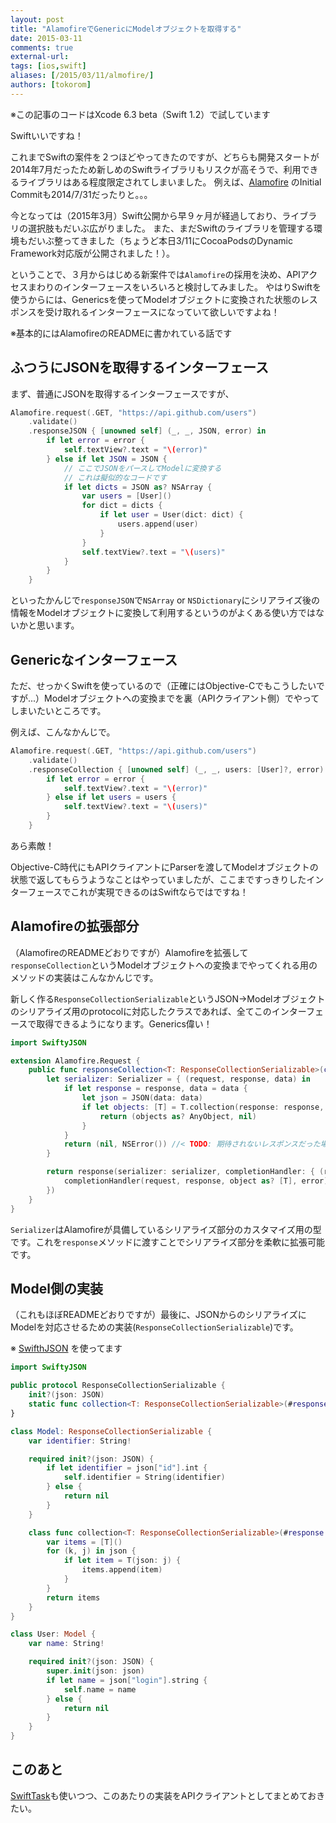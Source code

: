 ```yaml
---
layout: post
title: "AlamofireでGenericにModelオブジェクトを取得する"
date: 2015-03-11
comments: true
external-url: 
tags: [ios,swift]
aliases: [/2015/03/11/almofire/]
authors: [tokorom]
---
```


※この記事のコードはXcode 6.3 beta（Swift 1.2）で試しています

Swiftいいですね！

これまでSwiftの案件を２つほどやってきたのですが、どちらも開発スタートが2014年7月だったため新しめのSwiftライブラリもリスクが高そうで、利用できるライブラリはある程度限定されてしまいました。
例えば、[Alamofire](https://github.com/Alamofire/Alamofire) のInitial Commitも2014/7/31だったりと。。。

今となっては（2015年3月）Swift公開から早９ヶ月が経過しており、ライブラリの選択肢もだいぶ広がりました。
また、まだSwiftのライブラリを管理する環境もだいぶ整ってきました（ちょうど本日3/11にCocoaPodsのDynamic Framework対応版が公開されました！）。

ということで、３月からはじめる新案件では`Alamofire`の採用を決め、APIアクセスまわりのインターフェースをいろいろと検討してみました。
やはりSwiftを使うからには、Genericsを使ってModelオブジェクトに変換された状態のレスポンスを受け取れるインターフェースになっていて欲しいですよね！

※基本的にはAlamofireのREADMEに書かれている話です

<!-- more -->

## ふつうにJSONを取得するインターフェース

まず、普通にJSONを取得するインターフェースですが、

```swift
Alamofire.request(.GET, "https://api.github.com/users")
    .validate()
    .responseJSON { [unowned self] (_, _, JSON, error) in
        if let error = error {
            self.textView?.text = "\(error)"
        } else if let JSON = JSON {
            // ここでJSONをパースしてModelに変換する
            // これは擬似的なコードです
            if let dicts = JSON as? NSArray {
                var users = [User]()
                for dict = dicts {
                    if let user = User(dict: dict) {
                        users.append(user)
                    }
                }
                self.textView?.text = "\(users)"
            }
        }
    }
```

といったかんじで`responseJSON`で`NSArray` or `NSDictionary`にシリアライズ後の情報をModelオブジェクトに変換して利用するというのがよくある使い方ではないかと思います。

## Genericなインターフェース

ただ、せっかくSwiftを使っているので（正確にはObjective-Cでもこうしたいですが...）Modelオブジェクトへの変換までを裏（APIクライアント側）でやってしまいたいところです。

例えば、こんなかんじで。

```swift
Alamofire.request(.GET, "https://api.github.com/users")
    .validate()
    .responseCollection { [unowned self] (_, _, users: [User]?, error) in
        if let error = error {
            self.textView?.text = "\(error)"
        } else if let users = users {
            self.textView?.text = "\(users)"
        }
    }
```

あら素敵！

Objective-C時代にもAPIクライアントにParserを渡してModelオブジェクトの状態で返してもらうようなことはやっていましたが、ここまですっきりしたインターフェースでこれが実現できるのはSwiftならではですね！

## Alamofireの拡張部分

（AlamofireのREADMEどおりですが）Alamofireを拡張して`responseCollection`というModelオブジェクトへの変換までやってくれる用のメソッドの実装はこんなかんじです。

新しく作る`ResponseCollectionSerializable`というJSON->Modelオブジェクトのシリアライズ用のprotocolに対応したクラスであれば、全てこのインターフェースで取得できるようになります。Generics偉い！

```swift
import SwiftyJSON

extension Alamofire.Request {
    public func responseCollection<T: ResponseCollectionSerializable>(completionHandler: (NSURLRequest, NSHTTPURLResponse?, [T]?, NSError?) -> Void) -> Self {
        let serializer: Serializer = { (request, response, data) in
            if let response = response, data = data {
                let json = JSON(data: data)
                if let objects: [T] = T.collection(response: response, json: json) {
                    return (objects as? AnyObject, nil)
                }
            }
            return (nil, NSError()) //< TODO: 期待されないレスポンスだった場合のエラーをここで返す
        }

        return response(serializer: serializer, completionHandler: { (request, response, object, error) in
            completionHandler(request, response, object as? [T], error)
        })
    }
}
```

`Serializer`はAlamofireが具備しているシリアライズ部分のカスタマイズ用の型です。これを`response`メソッドに渡すことでシリアライズ部分を柔軟に拡張可能です。

## Model側の実装

（これもほぼREADMEどおりですが）最後に、JSONからのシリアライズにModelを対応させるための実装(`ResponseCollectionSerializable`)です。

※ [SwifthJSON](https://github.com/SwiftyJSON/SwiftyJSON) を使ってます

```swift
import SwiftyJSON

public protocol ResponseCollectionSerializable {
    init?(json: JSON)
    static func collection<T: ResponseCollectionSerializable>(#response: NSHTTPURLResponse, json: JSON) -> [T]?
}

class Model: ResponseCollectionSerializable {
    var identifier: String!

    required init?(json: JSON) {
        if let identifier = json["id"].int {
            self.identifier = String(identifier)
        } else {
            return nil
        }
    }

    class func collection<T: ResponseCollectionSerializable>(#response: NSHTTPURLResponse, json: JSON) -> [T]? {
        var items = [T]()
        for (k, j) in json {
            if let item = T(json: j) {
                items.append(item)
            }
        }
        return items
    }
}

class User: Model {
    var name: String!

    required init?(json: JSON) {
        super.init(json: json)
        if let name = json["login"].string {
            self.name = name
        } else {
            return nil
        }
    }
}
```

## このあと

[SwiftTask](https://github.com/ReactKit/SwiftTask)も使いつつ、このあたりの実装をAPIクライアントとしてまとめておきたい。
